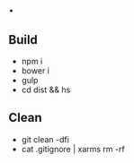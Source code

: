 # .

## Build

* npm i
* bower i
* gulp
* cd dist && hs

## Clean

* git clean -dfi
* cat .gitignore | xarms rm -rf